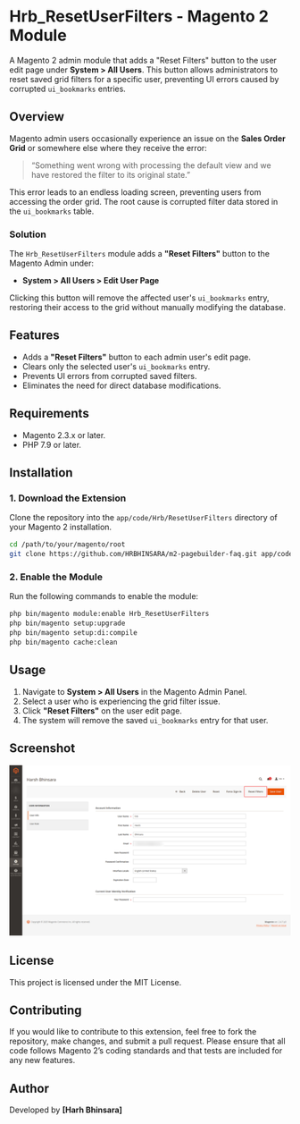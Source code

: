 # Hrb_ResetUserFilters - Magento 2 Module
A Magento 2 admin module that adds a "Reset Filters" button to the user edit page under **System > All Users**. This button allows administrators to reset saved grid filters for a specific user, preventing UI errors caused by corrupted `ui_bookmarks` entries.

## Overview

Magento admin users occasionally experience an issue on the **Sales Order Grid** or somewhere else where they receive the error:

> “Something went wrong with processing the default view and we have restored the filter to its original state.”

This error leads to an endless loading screen, preventing users from accessing the order grid. The root cause is corrupted filter data stored in the `ui_bookmarks` table.

### **Solution**
The `Hrb_ResetUserFilters` module adds a **"Reset Filters"** button to the Magento Admin under:
- **System > All Users > Edit User Page**

Clicking this button will remove the affected user's `ui_bookmarks` entry, restoring their access to the grid without manually modifying the database.

## Features

- Adds a **"Reset Filters"** button to each admin user's edit page.
- Clears only the selected user's `ui_bookmarks` entry.
- Prevents UI errors from corrupted saved filters.
- Eliminates the need for direct database modifications.

## Requirements

- Magento 2.3.x or later.
- PHP 7.9 or later.

## Installation

### **1. Download the Extension**

Clone the repository into the `app/code/Hrb/ResetUserFilters` directory of your Magento 2 installation.

```bash
cd /path/to/your/magento/root
git clone https://github.com/HRBHINSARA/m2-pagebuilder-faq.git app/code/Hrb/ResetUserFilters
```

### **2. Enable the Module**

Run the following commands to enable the module:

```bash
php bin/magento module:enable Hrb_ResetUserFilters
php bin/magento setup:upgrade
php bin/magento setup:di:compile
php bin/magento cache:clean
```

## Usage

1. Navigate to **System > All Users** in the Magento Admin Panel.
2. Select a user who is experiencing the grid filter issue.
3. Click **"Reset Filters"** on the user edit page.
4. The system will remove the saved `ui_bookmarks` entry for that user.

## Screenshot
![Reset Filters Button](demo/reset-filter.png)

## License
This project is licensed under the MIT License.

## Contributing

If you would like to contribute to this extension, feel free to fork the repository, make changes, and submit a pull request. Please ensure that all code follows Magento 2’s coding standards and that tests are included for any new features.

## Author
Developed by **[Harh Bhinsara]**